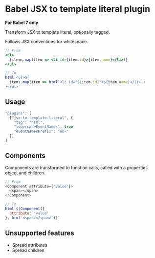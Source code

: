 # Babel JSX to template literal plugin

**For Babel 7 only**

Transform JSX to template literal, optionally tagged.

Follows JSX conventions for whitespace.

```jsx
// From
<ul>
  {items.map(item => <li id={item.id}>{item.name}</li>)}
</ul>

// To
html`<ul>${
  items.map(item => html`<li id="${item.id}">${item.name}</li>`)
}</ul>`
```

## Usage

```javascript
"plugins": [
  ["jsx-to-template-literal", {
    "tag": "html",
    "lowercaseEventNames": true,
    "eventNamesPrefix": "on-"
  }]
]
```

## Components

Components are transformed to function calls, called with a properties object
and children.

```javascript
// From
<Component attribute={'value'}>
  <span></span>
</Component>

// To
html`${Component({
  attribute: 'value'
}, html`<span></span>`)}`
```

## Unsupported features

* Spread attributes
* Spread children
